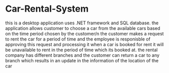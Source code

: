 # Car-Rental-System
this is a desktop application uses .NET framework and SQL database.
the application allows customer to choose a car from the available cars based on the time period chosen by the customer/n
the customer makes a request to rent the car for a period of time and the employee is responisble of approving this request and processing it
when a car is booked for rent it will be unavailable to rent in the period of time which its booked at. 
the rental company has different branches and the customer can return a car to any branch which results in an update in the information of the location of the car
